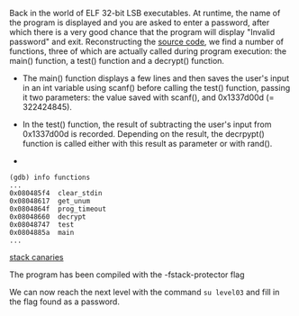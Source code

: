 Back in the world of ELF 32-bit LSB executables. At runtime, the name of the program is displayed and you are asked to enter a password, after which there is a very good chance that the program will display "Invalid password" and exit. Reconstructing the [source code](source.c), we find a number of functions, three of which are actually called  during program execution: the main() function, a test() function and a decrypt() function.

* The main() function displays a few lines and then saves the user's input in an int variable using scanf() before calling the test() function, passing it two parameters: the value saved with scanf(), and 0x1337d00d (= 322424845).

* In the test() function, the result of subtracting the user's input from 0x1337d00d is recorded. Depending on the result, the decrpypt() function is called either with this result as parameter or with rand().

* 




```
(gdb) info functions
...
0x080485f4  clear_stdin
0x08048617  get_unum
0x0804864f  prog_timeout
0x08048660  decrypt
0x08048747  test
0x0804885a  main
...
```

[stack canaries](https://en.wikipedia.org/wiki/Buffer_overflow_protection#Canaries)

The program has been compiled with the -fstack-protector flag


We can now reach the next level with the command `su level03` and fill in the flag found as a password.